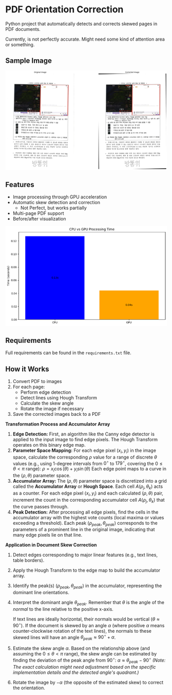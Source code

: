 # PDF Orientation Correction

Python project that automatically detects and corrects skewed pages in PDF documents.

Currently, is not perfectly accurate. 
Might need some kind of attention area or something.

## Sample Image
![sample.png](sample.png)

## Features
- Image processing through GPU acceleration
- Automatic skew detection and correction
  - Not Perfect, but works partially
- Multi-page PDF support
- Before/after visualization

![output.png](output.png)


## Requirements
Full requirements can be found in the `requirements.txt` file.

## How it Works
1. Convert PDF to images
2. For each page:
   - Perform edge detection
   - Detect lines using Hough Transform
   - Calculate the skew angle
   - Rotate the image if necessary
3. Save the corrected images back to a PDF

**Transformation Process and Accumulator Array**

1.  **Edge Detection:** First, an algorithm like the Canny edge detector is applied to the input image to find edge pixels. The Hough Transform operates on this binary edge map.
2.  **Parameter Space Mapping:** For each edge pixel $(x_i, y_i)$ in the image space, calculate the corresponding $\rho$ value for a range of discrete $\theta$ values (e.g., using 1-degree intervals from $0^\circ$ to $179^\circ$, covering the $0 \le \theta < \pi$ range):
    $\rho = x_i \cos(\theta) + y_i \sin(\theta)$
    Each edge point maps to a curve in the $(\rho, \theta)$ parameter space.
3.  **Accumulator Array:** The $(\rho, \theta)$ parameter space is discretized into a grid called the **Accumulator Array** or **Hough Space**. Each cell $A(\rho_j, \theta_k)$ acts as a counter.
    For each edge pixel $(x_i, y_i)$ and each calculated $(\rho, \theta)$ pair, increment the count in the corresponding accumulator cell $A(\rho_j, \theta_k)$ that the curve passes through.
4.  **Peak Detection:** After processing all edge pixels, find the cells in the accumulator array with the highest vote counts (local maxima or values exceeding a threshold). Each peak $(\rho_{peak}, \theta_{peak})$ corresponds to the parameters of a prominent line in the original image, indicating that many edge pixels lie on that line.

**Application in Document Skew Correction**

1.  Detect edges corresponding to major linear features (e.g., text lines, table borders).
2.  Apply the Hough Transform to the edge map to build the accumulator array.
3.  Identify the peak(s) $(\rho_{peak}, \theta_{peak})$ in the accumulator, representing the dominant line orientations.
4.  Interpret the dominant angle $\theta_{peak}$. Remember that $\theta$ is the angle of the *normal* to the line relative to the positive x-axis. 

    If text lines are ideally horizontal, their normals would be vertical ($\theta \approx 90^\circ$). If the document is skewed by an angle $\alpha$ (where positive $\alpha$ means counter-clockwise rotation of the text lines), the normals to these skewed lines will have an angle $\theta_{peak} \approx 90^\circ + \alpha$.
5.  Estimate the skew angle $\alpha$. Based on the relationship above (and assuming the $0 \le \theta < \pi$ range), the skew angle can be estimated by finding the deviation of the peak angle from $90^\circ$:
    $\alpha \approx \theta_{peak} - 90^\circ$
    *(Note: The exact calculation might need adjustment based on the specific implementation details and the detected angle's quadrant.)*
6.  Rotate the image by $-\alpha$ (the opposite of the estimated skew) to correct the orientation.
